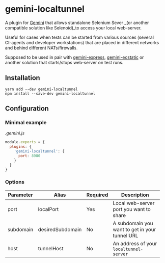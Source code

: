 # gemini-localtunnel

A plugin for [Gemini](https://gemini-testing.github.io/) that allows standalone Selenium Sever _(or another compatible solution like Selenoid)_to access your local web-server.  

Useful for cases when tests can be started from various sources (several CI-agents and developer workstations) that are placed in different networks and behind different NATs/firewalls.

Supposed to be used in pair with [gemini-express](https://github.com/Saulis/gemini-express), [gemini-ecstatic](https://github.com/w0rm/gemini-ecstatic) or another solution that starts/stops web-server on test runs. 

## Installation

```
yarn add --dev gemini-localtunnel
npm install --save-dev gemini-localtunnel
```

## Configuration

### Minimal example

_.gemini.js_

```javascript
module.exports = {
  plugins: {
    'gemini-localtunnel': {
      port: 8080
    }
  }
}
```

### Options

Parameter | Alias            | Required | Description
----------|------------------|----------|-----------------------------------------------
port      | localPort        | Yes      | Local web-server port you want to share
subdomain | desiredSubdomain | No       | A subdomain you want to get in your tunnel URL 
host      | tunnelHost       | No       | An address of your `localtunnel-server`
